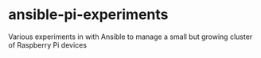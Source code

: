# ansible-pi-experiments
Various experiments in with Ansible to manage a small but growing cluster of Raspberry Pi devices
